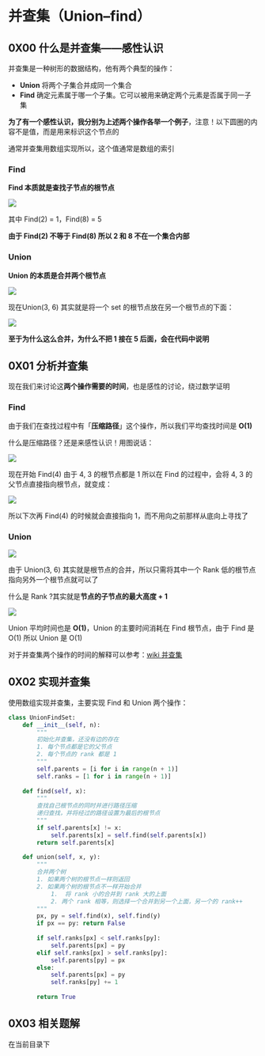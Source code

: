 #  并查集（Union–find）







## 0X00 什么是并查集——感性认识



并查集是一种树形的数据结构，他有两个典型的操作：



+ **Union** 将两个子集合并成同一个集合 
+ **Find** 确定元素属于哪一个子集。它可以被用来确定两个元素是否属于同一子集



**为了有一个感性认识，我分别为上述两个操作各举一个例子**，注意！以下圆圈的内容不是值，而是用来标识这个节点的



通常并查集用数组实现所以，这个值通常是数组的索引



### Find



**Find 本质就是查找子节点的根节点**



![](./1.png)





其中 Find(2) = 1，Find(8) = 5



**由于 Find(2) 不等于 Find(8) 所以 2 和 8 不在一个集合内部**



### Union



**Union 的本质是合并两个根节点**

![](./2.png)

 

现在Union(3, 6) 其实就是将一个 set 的根节点放在另一个根节点的下面：





![](./3.png)



**至于为什么这么合并，为什么不把 1 接在 5 后面，会在代码中说明**





## 0X01 分析并查集



现在我们来讨论这**两个操作需要的时间**，也是感性的讨论，绕过数学证明



### Find



由于我们在查找过程中有「**压缩路径**」这个操作，所以我们平均查找时间是 **O(1)**



什么是压缩路径？还是来感性认识！用图说话：



![](./4.png)



现在开始 Find(4) 由于 4, 3 的根节点都是 1 所以在 Find 的过程中，会将 4, 3 的父节点直接指向根节点，就变成：



![](./5.png)



所以下次再 Find(4) 的时候就会直接指向 1，而不用向之前那样从底向上寻找了



### Union

![](./2.png)



由于 Union(3, 6) 其实就是根节点的合并，所以只需将其中一个 Rank 低的根节点指向另外一个根节点就可以了



什么是 Rank ?其实就是**节点的子节点的最大高度 + 1**



![](./6.png)



Union 平均时间也是 **O(1)**，Union 的主要时间消耗在 Find 根节点，由于 Find 是 O(1) 所以 Union 是 O(1)



对于并查集两个操作的时间的解释可以参考：[wiki 并查集](https://zh.wikipedia.org/wiki/并查集)





## 0X02 实现并查集



使用数组实现并查集，主要实现 Find 和 Union 两个操作：



```python
class UnionFindSet:
    def __init__(self, n):
        """
        初始化并查集，还没有边的存在
        1. 每个节点都是它的父节点
        2. 每个节点的 rank 都是 1
        """
        self.parents = [i for i in range(n + 1)]
        self.ranks = [1 for i in range(n + 1)]
    
    def find(self, x):
        """
        查找自己根节点的同时并进行路径压缩
        递归查找，并将经过的路径设置为最后的根节点
        """
        if self.parents[x] != x:
            self.parents[x] = self.find(self.parents[x])
        return self.parents[x]
    
    def union(self, x, y):
        """
        合并两个树
        1. 如果两个树的根节点一样则返回
        2. 如果两个树的根节点不一样开始合并
        	1.  将 rank 小的合并到 rank 大的上面
        	2. 两个 rank 相等，则选择一个合并到另一个上面，另一个的 rank++
        """
        px, py = self.find(x), self.find(y)
        if px == py: return False
        
        if self.ranks[px] < self.ranks[py]:
            self.parents[px] = py
        elif self.ranks[px] > self.ranks[py]:
            self.parents[py] = px
        else:        
            self.parents[px] = py
            self.ranks[py] += 1
        
        return True
```





## 0X03 相关题解



在当前目录下

